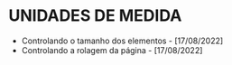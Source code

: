 # UNIDADES DE MEDIDA
- Controlando o tamanho dos elementos - [17/08/2022]
- Controlando a rolagem da página - [17/08/2022]